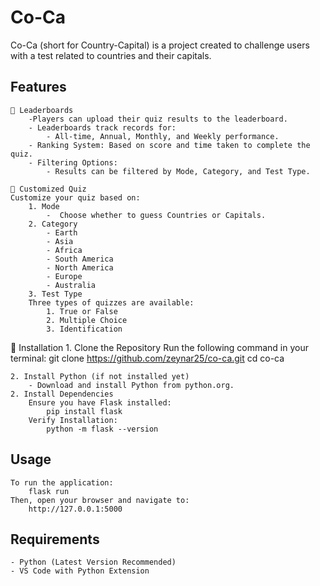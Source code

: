 # Co-Ca
Co-Ca (short for Country-Capital) is a project created to challenge users with a test related to countries and their capitals.

## Features
    🌟 Leaderboards
        -Players can upload their quiz results to the leaderboard.
        - Leaderboards track records for:
            - All-time, Annual, Monthly, and Weekly performance.
        - Ranking System: Based on score and time taken to complete the quiz.
        - Filtering Options:
            - Results can be filtered by Mode, Category, and Test Type.

    📝 Customized Quiz
    Customize your quiz based on:
        1️. Mode
            -  Choose whether to guess Countries or Capitals.
        2️. Category
            - Earth
            - Asia
            - Africa
            - South America
            - North America
            - Europe
            - Australia
        3️. Test Type
        Three types of quizzes are available:
            1. True or False
            2. Multiple Choice
            3. Identification

🚀 Installation
    1️. Clone the Repository
        Run the following command in your terminal:
            git clone https://github.com/zeynar25/co-ca.git
            cd co-ca

    2. Install Python (if not installed yet)
        - Download and install Python from python.org.
    2. Install Dependencies
        Ensure you have Flask installed:
            pip install flask
        Verify Installation:
            python -m flask --version

## Usage
    To run the application:
        flask run
    Then, open your browser and navigate to:
        http://127.0.0.1:5000

## Requirements
    - Python (Latest Version Recommended)
    - VS Code with Python Extension